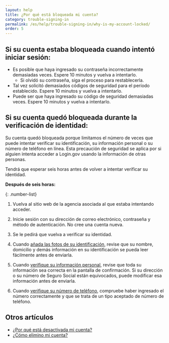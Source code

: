 ```yaml
---
layout: help
title: ¿Por qué está bloqueada mi cuenta?
category: trouble-signing-in
permalink: /es/help/trouble-signing-in/why-is-my-account-locked/
order: 5
---
```


## Si su cuenta estaba bloqueada cuando intentó iniciar sesión:

* Es posible que haya ingresado su contraseña incorrectamente demasiadas veces. Espere 10 minutos y vuelva a intentarlo.
  * Si olvidó su contraseña, siga el proceso para restablecerla.
* Tal vez solicitó demasiados códigos de seguridad para el período establecido. Espere 10 minutos y vuelva a intentarlo.
* Puede ser que haya ingresado su código de seguridad demasiadas veces. Espere 10 minutos y vuelva a intentarlo.

## Si su cuenta quedó bloqueada durante la verificación de identidad:

Su cuenta quedó bloqueada porque limitamos el número de veces que puede intentar verificar su identificación, su información personal o su número de teléfono en línea. Esta precaución de seguridad se aplica por si alguien intenta acceder a Login.gov usando la información de otras personas.

Tendrá que esperar seis horas antes de volver a intentar verificar su identidad.

**Después de seis horas:**

{: .number-list}

1. Vuelva al sitio web de la agencia asociada al que estaba intentando acceder.

1. Inicie sesión con su dirección de correo electrónico, contraseña y método de autenticación. No cree una cuenta nueva.

1. Se le pedirá que vuelva a verificar su identidad.

1. Cuando [añada las fotos de su identificación](/es/help/verify-your-identity/how-to-take-photos-to-verify-your-identity/), revise que su nombre, domicilio y demás información en su identificación se pueda leer fácilmente antes de enviarla.

1. Cuando [verifique su información personal](/es/help/verify-your-identity/issues-verifying-my-personal-information/), revise que toda su información sea correcta en la pantalla de confirmación. Si su dirección o su número de Seguro Social están equivocados, puede modificar esa información antes de enviarla.

1. Cuando [verifique su número de teléfono](/es/help/verify-your-identity/phone-number/), compruebe haber ingresado el número correctamente y que se trata de un tipo aceptado de número de teléfono.


## Otros artículos

* [¿Por qué está desactivada mi cuenta?](/es/help/manage-your-account/deactivated/)
* [¿Cómo elimino mi cuenta?](/es/help/manage-your-account/delete-your-account/)
